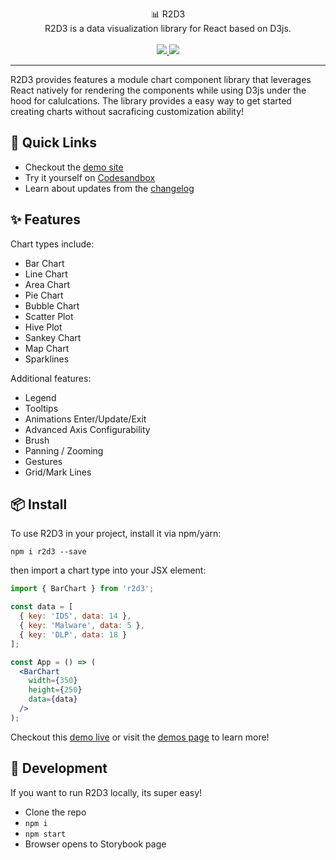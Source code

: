 <p align="center">
  📊 R2D3
  <br />
  R2D3 is a data visualization library for React based on D3js.
  <br /><br />
  
  <a href="https://npm.im/r2d3">
    <img src="https://img.shields.io/npm/v/r2d3.svg" />
  </a>
  <a href="https://github.com/jask-oss/r2d3/blob/master/LICENSE">
    <img src="https://badgen.now.sh/badge/license/apache2" />
  </a>
</p>

---

R2D3 provides features a module chart component library that leverages
React natively for rendering the components while using D3js under the
hood for calulcations. The library provides a easy way to get started
creating charts without sacraficing customization ability! 

## 🚀 Quick Links
- Checkout the [demo site](https://jask-oss.github.io/r2d3/)
- Try it yourself on [Codesandbox](https://codesandbox.io/embed/m7rl2z1989)
- Learn about updates from the [changelog](CHANGELOG.md)

## ✨ Features
Chart types include:

- Bar Chart
- Line Chart
- Area Chart
- Pie Chart
- Bubble Chart
- Scatter Plot
- Hive Plot
- Sankey Chart
- Map Chart
- Sparklines

Additional features:

- Legend
- Tooltips
- Animations Enter/Update/Exit
- Advanced Axis Configurability
- Brush
- Panning / Zooming
- Gestures
- Grid/Mark Lines

## 📦 Install

To use R2D3 in your project, install it via npm/yarn:

```
npm i r2d3 --save
```

then import a chart type into your JSX element:

```jsx
import { BarChart } from 'r2d3';

const data = [
  { key: 'IDS', data: 14 },
  { key: 'Malware', data: 5 },
  { key: 'DLP', data: 18 }
];

const App = () => (
  <BarChart
    width={350}
    height={250}
    data={data}
  />
);
```

Checkout this [demo live](https://codesandbox.io/embed/m7rl2z1989) or
visit the [demos page](https://jask-oss.github.io/r2d3/) to learn more!

## 🔭 Development

If you want to run R2D3 locally, its super easy!

- Clone the repo
- `npm i`
- `npm start`
- Browser opens to Storybook page
